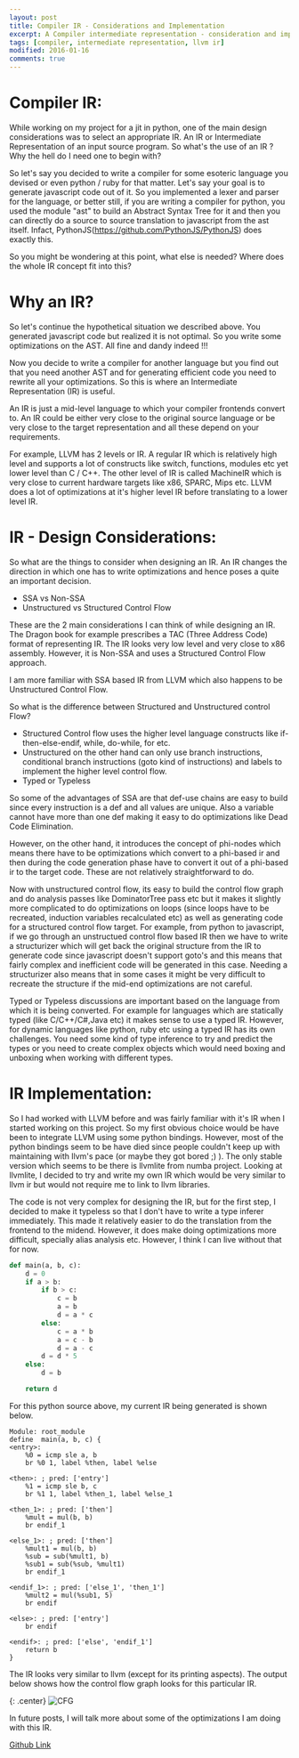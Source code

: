 ```yaml
---
layout: post
title: Compiler IR - Considerations and Implementation
excerpt: A Compiler intermediate representation - consideration and implementation details.
tags: [compiler, intermediate representation, llvm ir]
modified: 2016-01-16
comments: true
---
```


# Compiler IR:

While working on my project for a jit in python, one of the main design considerations was to select an appropriate IR. An IR or Intermediate Representation of an input source program. So what's the use of an IR ? Why the hell do I need one to begin with?

So let's say you decided to write a compiler for some esoteric language you devised or even python / ruby for that matter. Let's say your goal is to generate javascript code out of it. So you implemented a lexer and parser for the language, or better still, if you are writing a compiler for python, you used the module "ast" to build an Abstract Syntax Tree for it and then you can directly do a source to source translation to javascript from the ast itself. Infact, PythonJS(https://github.com/PythonJS/PythonJS) does exactly this.

So you might be wondering at this point, what else is needed? Where does the whole IR concept fit into this?

# Why an IR?

So let's continue the hypothetical situation we described above. You generated javascript code but realized it is not optimal. So you write some optimizations on the AST. All fine and dandy indeed !!!

Now you decide to write a compiler for another language but you find out that you need another AST and for generating efficient code you need to rewrite all your optimizations. So this is where an Intermediate Representation (IR) is useful.

An IR is just a mid-level language to which your compiler frontends convert to. An IR could be either very close to the original source language or be very close to the target representation and all these depend on your requirements.

For example, LLVM has 2 levels or IR. A regular IR which is relatively high level and supports a lot of constructs like switch, functions, modules etc yet lower level than C / C++. The other level of IR is called MachineIR which is very close to current hardware targets like x86, SPARC, Mips etc. LLVM does a lot of optimizations at it's higher level IR before translating to a lower level IR.

# IR - Design Considerations:

So what are the things to consider when designing an IR. An IR changes the direction in which one has to write optimizations and hence poses a quite an important decision.

- SSA vs Non-SSA
- Unstructured vs Structured Control Flow

These are the 2 main considerations I can think of while designing an IR. The Dragon book for example prescribes a TAC (Three Address Code) format of representing IR. The IR looks very low level and very close to x86 assembly. However, it is Non-SSA and uses a Structured Control Flow approach.

I am more familiar with SSA based IR from LLVM which also happens to be Unstructured Control Flow.

So what is the difference between Structured and Unstructured control Flow?
- Structured Control flow uses the higher level language constructs like if-then-else-endif, while, do-while, for etc.
- Unstructured on the other hand can only use branch instructions, conditional branch instructions (goto kind of instructions) and labels to implement the higher level control flow.
- Typed or Typeless

So some of the advantages of SSA are that def-use chains are easy to build since every instruction is a def and all values are unique. Also a variable cannot have more than one def making it easy to do optimizations like Dead Code Elimination.

However, on the other hand, it introduces the concept of phi-nodes which means there have to be optimizations which convert to a phi-based ir and then during the code generation phase have to convert it out of a phi-based ir to the target code. These are not relatively straightforward to do.

Now with unstructured control flow, its easy to build the control flow graph and do analysis passes like DominatorTree pass etc but it makes it slightly more complicated to do optimizations on loops (since loops have to be recreated, induction variables recalculated etc) as well as generating code for a structured control flow target. For example, from python to javascript, if we go through an unstructued control flow based IR then we have to write a structurizer which will get back the original structure from the IR to generate code since javascript doesn't support goto's and this means that fairly complex and inefficient code will be generated in this case. Needing a structurizer also means that in some cases it might be very difficult to recreate the structure if the mid-end optimizations are not careful.

Typed or Typeless discussions are important based on the language from which it is being converted. For example for languages which are statically typed (like C/C++/C#,Java etc) it makes sense to use a typed IR. However, for dynamic languages like python, ruby etc using a typed IR has its own challenges. You need some kind of type inference to try and predict the types or you need to create complex objects which would need boxing and unboxing when working with different types.

# IR Implementation:

So I had worked with LLVM before and was fairly familiar with it's IR when I started working on this project. So my first obvious choice would be have been to integrate LLVM using some python bindings. However, most of the python bindings seem to be have died since people couldn't keep up with maintaining with llvm's pace (or maybe they got bored ;) ). The only stable version which seems to be there is llvmlite from numba project. Looking at llvmlite, I decided to try and write my own IR which would be very similar to llvm ir but would not require me to link to llvm libraries.

The code is not very complex for designing the IR, but for the first step, I decided to make it typeless so that I don't have to write a type inferer immediately. This made it relatively easier to do the translation from the frontend to the midend. However, it does make doing optimizations more difficult, specially alias analysis etc. However, I think I can live without that for now.

~~~python
def main(a, b, c):
    d = 0
    if a > b:
        if b > c:
            c = b
            a = b
            d = a * c
        else:
            c = a * b
            a = c - b
            d = a - c
        d = d * 5
    else:
        d = b

    return d
~~~

For this python source above, my current IR being generated is shown below.

~~~
Module: root_module
define  main(a, b, c) {
<entry>:
    %0 = icmp sle a, b
    br %0 1, label %then, label %else

<then>: ; pred: ['entry']
    %1 = icmp sle b, c
    br %1 1, label %then_1, label %else_1

<then_1>: ; pred: ['then']
    %mult = mul(b, b)
    br endif_1

<else_1>: ; pred: ['then']
    %mult1 = mul(b, b)
    %sub = sub(%mult1, b)
    %sub1 = sub(%sub, %mult1)
    br endif_1

<endif_1>: ; pred: ['else_1', 'then_1']
    %mult2 = mul(%sub1, 5)
    br endif

<else>: ; pred: ['entry']
    br endif

<endif>: ; pred: ['else', 'endif_1']
    return b
}
~~~

The IR looks very similar to llvm (except for its printing aspects). The output below shows how the control flow graph looks for this particular IR.

{: .center}
![CFG](/img/blog/spiderjit/nested_if_cfg.png "Control Flow Graph")

In future posts, I will talk more about some of the optimizations I am doing with this IR.

[Github Link](https://github.com/ssarangi/spiderjit)
